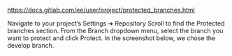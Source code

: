 https://docs.gitlab.com/ee/user/project/protected_branches.html

Navigate to your project’s Settings ➔ Repository
Scroll to find the Protected branches section.
From the Branch dropdown menu, select the branch you want to protect and click Protect. In the screenshot below, we chose the develop branch.
